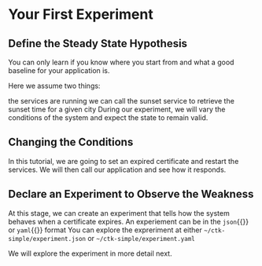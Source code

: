 # Your First Experiment

## Define the Steady State Hypothesis
You can only learn if you know where you start from and what a good baseline for your application is.

Here we assume two things:

the services are running
we can call the sunset service to retrieve the sunset time for a given city
During our experiment, we will vary the conditions of the system and expect the state to remain valid.

## Changing the Conditions
In this tutorial, we are going to set an expired certificate and restart the services. We will then call our application
and see how it responds.

## Declare an Experiment to Observe the Weakness

At this stage, we can create an experiment that tells how the system behaves when a certificate expires. An experiement
can be in the `json`{{}} or `yaml`{{}} format You can explore the expreriment at either `~/ctk-simple/experiment.json` or 
`~/ctk-simple/experiment.yaml`

We will explore the experiment in more detail next.